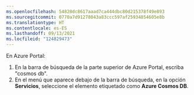 ```yaml
---
ms.openlocfilehash: 54828dc8617aaad7ca444dbc80d215378f49e893
ms.sourcegitcommit: 0770a7d91278043a83ccc597af25934854605e8b
ms.translationtype: HT
ms.contentlocale: es-ES
ms.lasthandoff: 09/13/2021
ms.locfileid: "124829473"
---
```

En Azure Portal:

   1. En la barra de búsqueda de la parte superior de Azure Portal, escriba "cosmos db".
   1. En el menú que aparece debajo de la barra de búsqueda, en la opción **Servicios**, seleccione el elemento etiquetado como **Azure Cosmos DB**.
